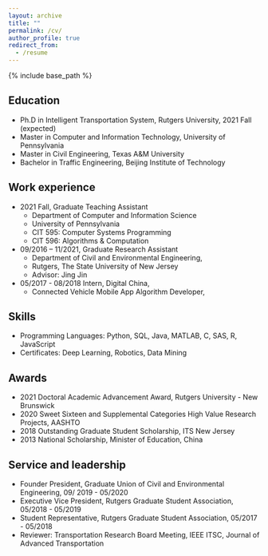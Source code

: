 ```yaml
---
layout: archive
title: ""
permalink: /cv/
author_profile: true
redirect_from:
  - /resume
---
```


{% include base_path %}

Education
------
* Ph.D in Intelligent Transportation System, Rutgers University, 2021 Fall (expected)
* Master in Computer and Information Technology, University of Pennsylvania
* Master in Civil Engineering, Texas A&M University
* Bachelor in Traffic Engineering, Beijing Institute of Technology

Work experience
------
* 2021 Fall, Graduate Teaching Assistant
  * Department of Computer and Information Science
  * University of Pennsylvania
  * CIT 595: Computer Systems Programming
  * CIT 596: Algorithms & Computation
* 09/2016 – 11/2021, Graduate Research Assistant
  * Department of Civil and Environmental Engineering, 
  * Rutgers, The State University of New Jersey
  * Advisor: Jing Jin
* 05/2017 - 08/2018 Intern, Digital China, 
  * Connected Vehicle Mobile App Algorithm Developer, 

Skills
------
* Programming Languages: Python, SQL, Java, MATLAB, C, SAS, R, JavaScript
* Certificates: Deep Learning, Robotics, Data Mining
 
Awards
------
  * 2021 Doctoral Academic Advancement Award, Rutgers University - New Brunswick
  * 2020 Sweet Sixteen and Supplemental Categories High Value Research Projects, AASHTO
  * 2018 Outstanding Graduate Student Scholarship, ITS New Jersey
  * 2013 National Scholarship, Minister of Education, China

Service and leadership
------
* Founder President, Graduate Union of Civil and Environmental Engineering, 09/ 2019 - 05/2020
* Executive Vice President, Rutgers Graduate Student Association, 05/2018 - 05/2019
* Student Representative, Rutgers Graduate Student Association, 05/2017 - 05/2018
* Reviewer: Transportation Research Board Meeting, IEEE ITSC, Journal of Advanced Transportation

